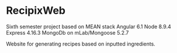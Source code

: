 # RecipixWeb
Sixth semester project based on MEAN stack
Angular 6.1
Node 8.9.4
Express 4.16.3
MongoDb on mLab/Mongoose 5.2.7

Website for generating recipes based on inputted ingredients.